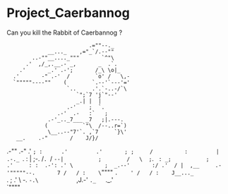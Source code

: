 # Project_Caerbannog
Can you kill the Rabbit of Caerbannog ?

                              .=""--._
                 __..._    ,="_`/.--""
            ..-""__...._"""       `^"\
          .'  ,/_,.__.- _,       _  .`.
        .'       _.' .-';       /_\ \o|_
      .'       -" .-'  /        `o' /   \,-
      `"""""----""    (        `.--'`---'='
                       `..     .'.`-..-/`\
                          `";`7 'j`"--'
                          _.| |  |
                       .-'    ;  `.
                    .-'  .-   :`   ;
                 .-'_.._7___ _7   ;|.---.
                (           `"\  /--..r=`)
                 \__..--"7'`. ,`7     `}\'
       __.    .-"       /    J/}/
   .-""   \.-"        .'     `;
  :      .'         .'       ;
  ;     /          :         |       .-._
  `.   :           |         ;-.    /`. `/
    `--|           ;        /   \  ;`. ` :
      _;           ;      .'     : :  .-':
    .' \          ;  _.--'       :/ .'  /
    |  ,__     .-'"""""--.       7 /   /
    :    \`""""           `.    ' /   /
     :    J__..._           `.   ;  .'
      \    -. `-.\            `,J.-'
       `._   `._.'                  
          `""""
